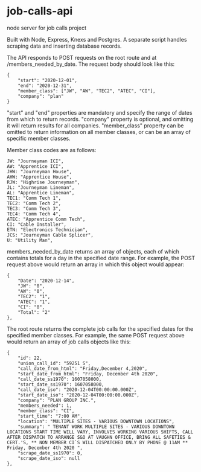 # job-calls-api
node server for job calls project

Built with Node, Express, Knexs and Postgres.  A separate script handles scraping data and inserting database records.

The API responds to POST requests on the root route and at /members_needed_by_date.
The request body should look like this:

    {
        "start": "2020-12-01",
        "end": "2020-12-31",
        "member_class": ["JW", "AW", "TEC2", "ATEC", "CI"],
        "company": "plan"   
    }

"start" and "end" properties are mandatory and specify the range of dates from which to return records.
"company" property is optional, and omitting it will return results for all companies.
"member_class" property can be omitted to return information on all member classes, or can be an array of specific member classes.

Member class codes are as follows:

    JW: "Journeyman ICI",
    AW: "Apprentice ICI",
    JHW: "Journeyman House",
    AHW: "Apprentice House",
    RJW: "Highrise Journeyman",
    JL: "Journeyman Lineman",
    AL: "Apprentice Lineman",
    TEC1: "Comm Tech 1",
    TEC2: "Comm Tech 2",
    TEC3: "Comm Tech 3",
    TEC4: "Comm Tech 4",
    ATEC: "Apprentice Comm Tech",
    CI: "Cable Installer",
    ETN: "Electronics Technician",
    JCS: "Journeyman Cable Splicer",
    U: "Utility Man",
    
    
members_needed_by_date returns an array of objects, each of which contains totals for a day in the specified date range.
For example, the POST request above would return an array in which this object would appear:
    
    {
        "Date": "2020-12-14",
        "JW": "0",
        "AW": "0",
        "TEC2": "1",
        "ATEC": "1",
        "CI": "0",
        "Total": "2"
    },
    
The root route returns the complete job calls for the specified dates for the specified member classes.
For example, the same POST request above would return an array of job calls objects like this:
    
    {
        "id": 22,
        "union_call_id": "59251 S",
        "call_date_from_html": "Friday,December 4,2020",
        "start_date_from_html": "Friday, December 4th 2020",
        "call_date_ss1970": 1607058000,
        "start_date_ss1970": 1607058000,
        "call_date_iso": "2020-12-04T00:00:00.000Z",
        "start_date_iso": "2020-12-04T00:00:00.000Z",
        "company": "PLAN GROUP INC.",
        "members_needed": 1,
        "member_class": "CI",
        "start_time": "7:00 AM",
        "location": "MULTIPLE SITES - VARIOUS DOWNTOWN LOCATIONS",
        "summary": " TENANT WORK MULTIPLE SITES - VARIOUS DOWNTOWN LOCATIONS START TIME WILL VARY, INVOLVES WORKING VARIOUS SHIFTS, CALL AFTER DISPATCH TO ARRANGE S&O AT VAUGHN OFFICE, BRING ALL SAFETIES & CERT.'S, ** NON MEMBER CI`S WILL DISPATCHED ONLY BY PHONE @ 11AM ** Friday, December 4th 2020 ",
        "scrape_date_ss1970": 0,
        "scrape_date_iso": null
    },
